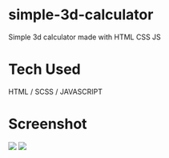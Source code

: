 # simple-3d-calculator
Simple 3d calculator made with HTML CSS JS

# Tech Used
HTML / SCSS / JAVASCRIPT

# Screenshot
<img src="https://i.ibb.co/CQX6YWz/Web-capture-27-7-2022-25115-localhost.jpg" />
<img src="https://i.ibb.co/wQ0bnCM/Screenshot-2022-07-27-025147.png" />
